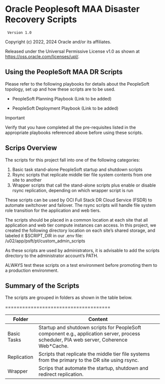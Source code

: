 # Oracle Peoplesoft MAA Disaster Recovery Scripts

     Version 1.0

Copyright (c) 2022, 2024 Oracle and/or its affiliates.

Released under the Universal Permissive License v1.0 as shown at
<https://oss.oracle.com/licenses/upl/>.

## Using the PeopleSoft MAA DR Scripts

Please refer to the following playbooks for details about the PeopleSoft topology, set up and how these scripts are to be used.

* PeopleSoft Planning Playbook (Link to be added)

* PeopleSoft Deployment Playbook (Link to be added)

> [!IMPORTANT] 
> Verify that you have completed all the pre-requisites listed in the appropriate playbooks referenced above before using these scripts.

## Scrips Overview

The scripts for this project fall into one of the following categories:

1.	Basic task stand-alone PeopleSoft startup and shutdown scripts
2.	Rsync scripts that replicate middle tier file system contents from one site to another 
3.	Wrapper scripts that call the stand-alone scripts plus enable or disable rsync replication, depending on which wrapper script is run

These scripts can be used by OCI Full Stack DR Cloud Service (FSDR) to automate switchover and failover.  The rsync scripts will handle file system role transition for the application and web tiers.

The scripts should be placed in a common location at each site that all application and web tier compute instances can access.  In this project, we created the following directory location on each site’s shared storage, and labeled it $SCRIPT_DIR in our .env file:
/u02/app/psft/pt/custom_admin_scripts

As these scripts are used by administrators, it is advisable to add the scripts directory to the administrator account’s PATH.

ALWAYS test these scripts on a test environment before promoting them to a production environment.

## Summary of the Scripts

The scripts are grouped in folders as shown in the table below.  

=====================================

| Folder | Content |
| ------ | ------ |
| Basic Tasks | Startup and shutdown scripts for PeopleSoft component e.g., application server, process scheduler, PIA web server, Coherence Web*Cache. |
| Replication | Scripts that replicate the middle tier file systems from the primary to the DR site using rsync. |
| Wrapper | Scrips that automate the startup, shutdown and redirect replication. |

